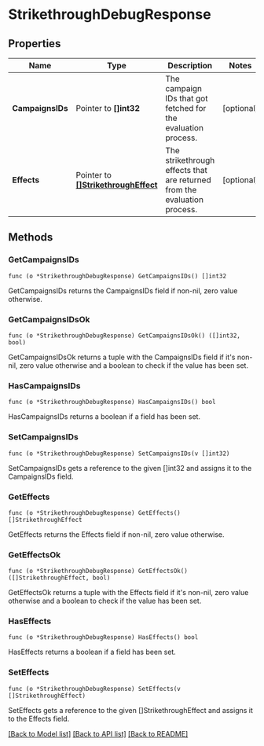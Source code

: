 # StrikethroughDebugResponse

## Properties

Name | Type | Description | Notes
------------ | ------------- | ------------- | -------------
**CampaignsIDs** | Pointer to **[]int32** | The campaign IDs that got fetched for the evaluation process. | [optional] 
**Effects** | Pointer to [**[]StrikethroughEffect**](StrikethroughEffect.md) | The strikethrough effects that are returned from the evaluation process. | [optional] 

## Methods

### GetCampaignsIDs

`func (o *StrikethroughDebugResponse) GetCampaignsIDs() []int32`

GetCampaignsIDs returns the CampaignsIDs field if non-nil, zero value otherwise.

### GetCampaignsIDsOk

`func (o *StrikethroughDebugResponse) GetCampaignsIDsOk() ([]int32, bool)`

GetCampaignsIDsOk returns a tuple with the CampaignsIDs field if it's non-nil, zero value otherwise
and a boolean to check if the value has been set.

### HasCampaignsIDs

`func (o *StrikethroughDebugResponse) HasCampaignsIDs() bool`

HasCampaignsIDs returns a boolean if a field has been set.

### SetCampaignsIDs

`func (o *StrikethroughDebugResponse) SetCampaignsIDs(v []int32)`

SetCampaignsIDs gets a reference to the given []int32 and assigns it to the CampaignsIDs field.

### GetEffects

`func (o *StrikethroughDebugResponse) GetEffects() []StrikethroughEffect`

GetEffects returns the Effects field if non-nil, zero value otherwise.

### GetEffectsOk

`func (o *StrikethroughDebugResponse) GetEffectsOk() ([]StrikethroughEffect, bool)`

GetEffectsOk returns a tuple with the Effects field if it's non-nil, zero value otherwise
and a boolean to check if the value has been set.

### HasEffects

`func (o *StrikethroughDebugResponse) HasEffects() bool`

HasEffects returns a boolean if a field has been set.

### SetEffects

`func (o *StrikethroughDebugResponse) SetEffects(v []StrikethroughEffect)`

SetEffects gets a reference to the given []StrikethroughEffect and assigns it to the Effects field.


[[Back to Model list]](../README.md#documentation-for-models) [[Back to API list]](../README.md#documentation-for-api-endpoints) [[Back to README]](../README.md)


